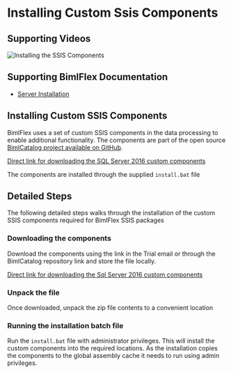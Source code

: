 # Installing Custom Ssis Components

## Supporting Videos

![Installing the SSIS Components](https://www.youtube.com/watch?v=bBlYkYchZOo?rel=0&autoplay=0)

## Supporting BimlFlex Documentation

- [Server Installation](../user-guide/Server-Installation.md)

## Installing Custom SSIS Components

BimlFlex uses a set of custom SSIS components in the data processing to enable additional functionality. The components are part of the open source [BimlCatalog project available on GitHub](https://github.com/varigence/BimlCatalog).

[Direct link for downloading the SQL Server 2016 custom components](https://github.com/varigence/BimlCatalog/blob/master/BimlCatalogComponents/Varigence.Ssis/varigence.ssis.2016.xcopyinstall.zip)

The components are installed through the supplied `install.bat` file

## Detailed Steps

The following detailed steps walks through the installation of the custom SSIS components required for BimlFlex SSIS packages

### Downloading the components

Download the components using the link in the Trial email or through the BimlCatalog repository link and store the file locally.

[Direct link for downloading the Sql Server 2016 custom components](https://github.com/varigence/BimlCatalog/raw/master/BimlCatalogComponents/Varigence.Ssis/varigence.ssis.2016.xcopyinstall.zip)

### Unpack the file

Once downloaded, unpack the zip file contents to a convenient location

### Running the installation batch file

Run the `install.bat` file with administrator privileges. This will install the custom components into the required locations.
As the installation copies the components to the global assembly cache it needs to run using admin privileges.
